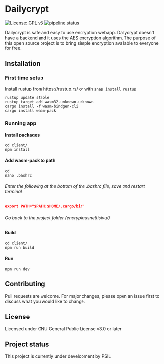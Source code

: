 # Dailycrypt

[![License: GPL v3](https://img.shields.io/badge/License-GPLv3-blue.svg)](https://www.gnu.org/licenses/gpl-3.0)
[![pipeline status](https://gitlab.psil.fi/encryptausnettisivu/encryptausnettisivu/badges/dev/pipeline.svg)](https://gitlab.psil.fi/encryptausnettisivu/encryptausnettisivu/commits/dev)

Dailycrypt is safe and easy to use encryption webapp. Dailycrypt doesn't have a backend and it uses the AES encryption algorithm. The purpose of this open source project is to bring simple encryption available to everyone for free.

## Installation

### First time setup

Install rustup from https://rustup.rs/ or with `snap install rustup`

```console
rustup update stable
rustup target add wasm32-unknown-unknown
cargo install -f wasm-bindgen-cli
cargo install wasm-pack
```

### Running app

#### Install packages

```console
cd client/
npm install
```

#### Add wasm-pack to path
```console
cd
nano .bashrc
```
###### Enter the following at the bottom of the .bashrc file, save and restart terminal
```json
export PATH="$PATH:$HOME/.cargo/bin"
```
###### Go back to the project folder (encryptausnettisivu/)

#### Build

```console
cd client/
npm run build
```

#### Run

```console
npm run dev
```

## Contributing

Pull requests are welcome. For major changes, please open an issue first to discuss what you would like to change.

## License

Licensed under GNU General Public License v3.0 or later

## Project status

This project is currently under development by PSIL
